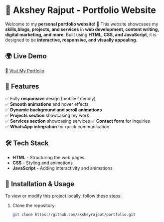 # 🌟 Akshey Rajput - Portfolio Website  

Welcome to my **personal portfolio website**! 🚀 This website showcases my **skills,blogs, projects, and services** in **web development, content writing, digital marketing, and more**. Built using **HTML, CSS, and JavaScript**, it is designed to be **interactive, responsive, and visually appealing**.  

## 🌍 Live Demo  
🔗 [Visit My Portfolio]( https://github.com/aksheyrajput/portfolio.git)  

## 🎨 Features  
✅ Fully **responsive** design (mobile-friendly)  
✅ **Smooth animations** and hover effects  
✅ **Dynamic background and scroll animations**  
✅ **Projects section** showcasing my work  
✅ **Services section** showcasing services 
✅ **Contact form** for inquiries  
✅ **WhatsApp integration** for quick communication  

## 🛠️ Tech Stack  
- **HTML** - Structuring the web pages  
- **CSS** - Styling and animations  
- **JavaScript** - Adding interactivity and animations  

## 🔧 Installation & Usage  
To view or modify this project locally, follow these steps:  
1. Clone the repository:  
   ```sh
   git clone https://github.com/aksheyrajput/portfolio.git
